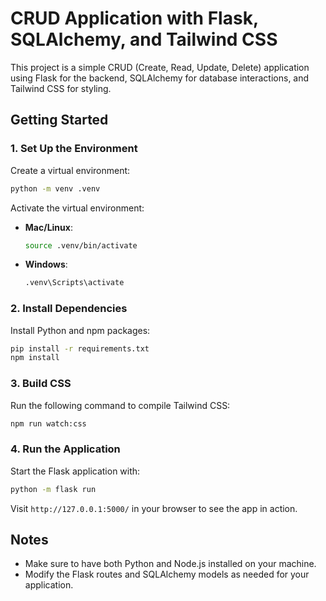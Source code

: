 # CRUD Application with Flask, SQLAlchemy, and Tailwind CSS

This project is a simple CRUD (Create, Read, Update, Delete) application using Flask for the backend, SQLAlchemy for database interactions, and Tailwind CSS for styling.

## Getting Started

### 1. Set Up the Environment

Create a virtual environment:

```bash
python -m venv .venv
```

Activate the virtual environment:

- **Mac/Linux**:
  ```bash
  source .venv/bin/activate
  ```

- **Windows**:
  ```bash
  .venv\Scripts\activate
  ```

### 2. Install Dependencies

Install Python and npm packages:

```bash
pip install -r requirements.txt
npm install
```

### 3. Build CSS

Run the following command to compile Tailwind CSS:

```bash
npm run watch:css
```

### 4. Run the Application

Start the Flask application with:

```bash
python -m flask run
```

Visit `http://127.0.0.1:5000/` in your browser to see the app in action.


## Notes

- Make sure to have both Python and Node.js installed on your machine.
- Modify the Flask routes and SQLAlchemy models as needed for your application.
